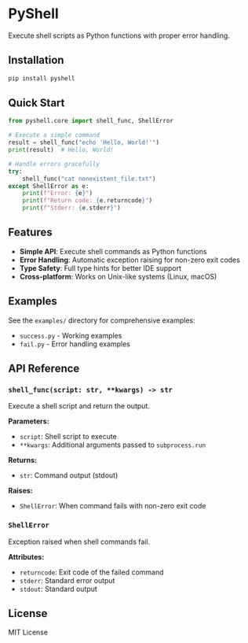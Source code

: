 # PyShell

Execute shell scripts as Python functions with proper error handling.

## Installation

```bash
pip install pyshell
```

## Quick Start

```python
from pyshell.core import shell_func, ShellError

# Execute a simple command
result = shell_func("echo 'Hello, World!'")
print(result)  # Hello, World!

# Handle errors gracefully
try:
    shell_func("cat nonexistent_file.txt")
except ShellError as e:
    print(f"Error: {e}")
    print(f"Return code: {e.returncode}")
    print(f"Stderr: {e.stderr}")
```

## Features

- **Simple API**: Execute shell commands as Python functions
- **Error Handling**: Automatic exception raising for non-zero exit codes
- **Type Safety**: Full type hints for better IDE support
- **Cross-platform**: Works on Unix-like systems (Linux, macOS)

## Examples

See the `examples/` directory for comprehensive examples:

- `success.py` - Working examples
- `fail.py` - Error handling examples

## API Reference

### `shell_func(script: str, **kwargs) -> str`

Execute a shell script and return the output.

**Parameters:**
- `script`: Shell script to execute
- `**kwargs`: Additional arguments passed to `subprocess.run`

**Returns:**
- `str`: Command output (stdout)

**Raises:**
- `ShellError`: When command fails with non-zero exit code

### `ShellError`

Exception raised when shell commands fail.

**Attributes:**
- `returncode`: Exit code of the failed command
- `stderr`: Standard error output
- `stdout`: Standard output

## License

MIT License 